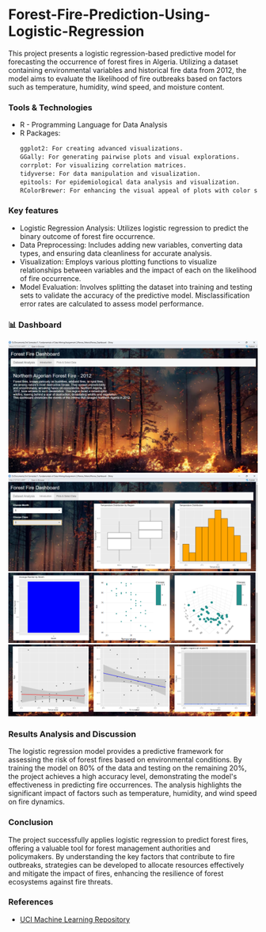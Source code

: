 # Forest-Fire-Prediction-Using-Logistic-Regression

This project presents a logistic regression-based predictive model for forecasting the occurrence of forest fires in Algeria. Utilizing a dataset containing environmental variables and historical fire data from 2012, the model aims to evaluate the likelihood of fire outbreaks based on factors such as temperature, humidity, wind speed, and moisture content.

### Tools & Technologies  
- R - Programming Language for Data Analysis 
- R Packages:
  ```bash
  ggplot2: For creating advanced visualizations.
  GGally: For generating pairwise plots and visual explorations.
  corrplot: For visualizing correlation matrices.
  tidyverse: For data manipulation and visualization.
  epitools: For epidemiological data analysis and visualization.
  RColorBrewer: For enhancing the visual appeal of plots with color schemes.
  ```
### Key features
- Logistic Regression Analysis: Utilizes logistic regression to predict the binary outcome of forest fire occurrence.
- Data Preprocessing: Includes adding new variables, converting data types, and ensuring data cleanliness for accurate analysis.
- Visualization: Employs various plotting functions to visualize relationships between variables and the impact of each on the likelihood of fire occurrence.
- Model Evaluation: Involves splitting the dataset into training and testing sets to validate the accuracy of the predictive model. Misclassification error rates are calculated to assess model performance.

### 📊 Dashboard
![image alt](https://github.com/Peheni01/Forest-Fire-Prediction-Using-Logistic-Regression/blob/badc529afaaba6ab2a4355c90b7ec285e39fa51a/1.%20Dashboard.png)
![image alt](https://github.com/Peheni01/Forest-Fire-Prediction-Using-Logistic-Regression/blob/badc529afaaba6ab2a4355c90b7ec285e39fa51a/2.%20Dashboard.png)
![image alt](https://github.com/Peheni01/Forest-Fire-Prediction-Using-Logistic-Regression/blob/badc529afaaba6ab2a4355c90b7ec285e39fa51a/3.%20Dashboard.png)
![image alt](https://github.com/Peheni01/Forest-Fire-Prediction-Using-Logistic-Regression/blob/badc529afaaba6ab2a4355c90b7ec285e39fa51a/4.%20Dashboard.png)

### Results Analysis and Discussion
The logistic regression model provides a predictive framework for assessing the risk of forest fires based on environmental conditions. By training the model on 80% of the data and testing on the remaining 20%, the project achieves a high accuracy level, demonstrating the model's effectiveness in predicting fire occurrences. The analysis highlights the significant impact of factors such as temperature, humidity, and wind speed on fire dynamics.

### Conclusion
The project successfully applies logistic regression to predict forest fires, offering a valuable tool for forest management authorities and policymakers. By understanding the key factors that contribute to fire outbreaks, strategies can be developed to allocate resources effectively and mitigate the impact of fires, enhancing the resilience of forest ecosystems against fire threats.

### References
- [UCI Machine Learning Repository](https://archive.ics.uci.edu/dataset/547/algerian+forest+fires+dataset)
